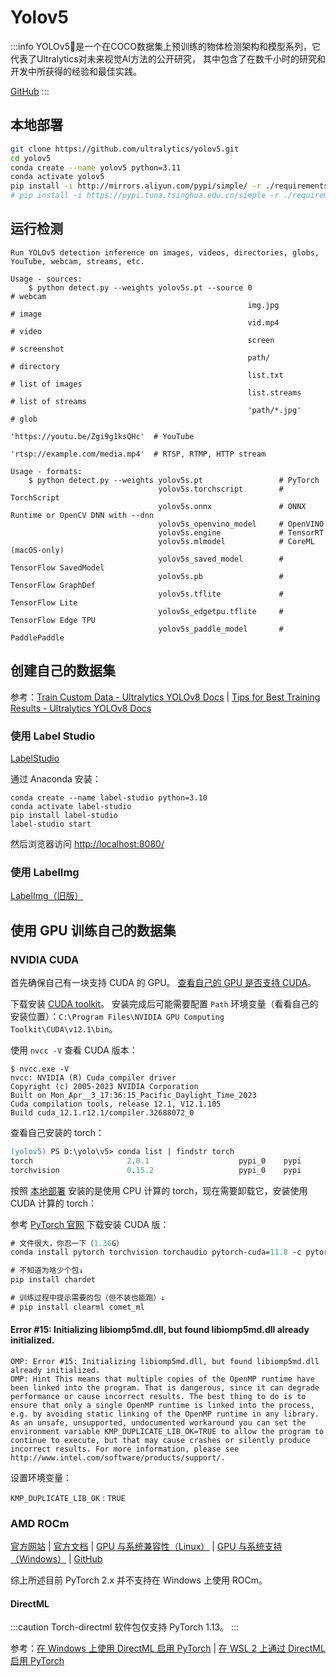# Yolov5

:::info
YOLOv5🚀是一个在COCO数据集上预训练的物体检测架构和模型系列，它代表了Ultralytics对未来视觉AI方法的公开研究，
其中包含了在数千小时的研究和开发中所获得的经验和最佳实践。

[GitHub](https://github.com/ultralytics/yolov5/blob/master/README.zh-CN.md)
:::

## 本地部署

```sh
git clone https://github.com/ultralytics/yolov5.git
cd yolov5
conda create --name yolov5 python=3.11
conda activate yolov5
pip install -i http://mirrors.aliyun.com/pypi/simple/ -r ./requirements.txt --trusted-host mirrors.aliyun.com
# pip install -i https://pypi.tuna.tsinghua.edu.cn/simple -r ./requirements.txt
```

## 运行检测

```text
Run YOLOv5 detection inference on images, videos, directories, globs, YouTube, webcam, streams, etc.

Usage - sources:
    $ python detect.py --weights yolov5s.pt --source 0                               # webcam
                                                     img.jpg                         # image
                                                     vid.mp4                         # video
                                                     screen                          # screenshot
                                                     path/                           # directory
                                                     list.txt                        # list of images
                                                     list.streams                    # list of streams
                                                     'path/*.jpg'                    # glob
                                                     'https://youtu.be/Zgi9g1ksQHc'  # YouTube
                                                     'rtsp://example.com/media.mp4'  # RTSP, RTMP, HTTP stream

Usage - formats:
    $ python detect.py --weights yolov5s.pt                 # PyTorch
                                 yolov5s.torchscript        # TorchScript
                                 yolov5s.onnx               # ONNX Runtime or OpenCV DNN with --dnn
                                 yolov5s_openvino_model     # OpenVINO
                                 yolov5s.engine             # TensorRT
                                 yolov5s.mlmodel            # CoreML (macOS-only)
                                 yolov5s_saved_model        # TensorFlow SavedModel
                                 yolov5s.pb                 # TensorFlow GraphDef
                                 yolov5s.tflite             # TensorFlow Lite
                                 yolov5s_edgetpu.tflite     # TensorFlow Edge TPU
                                 yolov5s_paddle_model       # PaddlePaddle

```

## 创建自己的数据集

参考：[Train Custom Data - Ultralytics YOLOv8 Docs](https://docs.ultralytics.com/yolov5/tutorials/train_custom_data)
| [Tips for Best Training Results - Ultralytics YOLOv8 Docs](https://docs.ultralytics.com/yolov5/tutorials/tips_for_best_training_results/)

### 使用 Label Studio

[LabelStudio](https://labelstud.io/)

通过 Anaconda 安装：

```shell
conda create --name label-studio python=3.10
conda activate label-studio
pip install label-studio
label-studio start
```

然后浏览器访问 <http://localhost:8080/>

### 使用 LabelImg

[LabelImg（旧版）](https://github.com/HumanSignal/labelImg)

## 使用 GPU 训练自己的数据集

### NVIDIA CUDA

首先确保自己有一块支持 CUDA 的 GPU。
[查看自己的 GPU 是否支持 CUDA](https://developer.nvidia.com/cuda-gpus)。

下载安装 [CUDA toolkit](https://developer.nvidia.com/cuda-downloads)。
安装完成后可能需要配置 `Path` 环境变量（看看自己的安装位置）：`C:\Program Files\NVIDIA GPU Computing Toolkit\CUDA\v12.1\bin`。

使用 `nvcc -V` 查看 CUDA 版本：

```text {1}
$ nvcc.exe -V
nvcc: NVIDIA (R) Cuda compiler driver
Copyright (c) 2005-2023 NVIDIA Corporation
Built on Mon_Apr__3_17:36:15_Pacific_Daylight_Time_2023
Cuda compilation tools, release 12.1, V12.1.105
Build cuda_12.1.r12.1/compiler.32688072_0
```

查看自己安装的 torch：

```ps {1}
(yolov5) PS D:\yolo\v5> conda list | findstr torch
torch                     2.0.1                    pypi_0    pypi
torchvision               0.15.2                   pypi_0    pypi
```

按照 [本地部署](#本地部署) 安装的是使用 CPU 计算的 torch，现在需要卸载它，安装使用 CUDA 计算的 torch：

参考 [PyTorch 官网](https://pytorch.org/get-started/locally/) 下载安装 CUDA 版：

```ps
# 文件很大，你忍一下（1.36G）
conda install pytorch torchvision torchaudio pytorch-cuda=11.8 -c pytorch -c nvidia

# 不知道为啥少个包↓
pip install chardet

# 训练过程中提示需要的包（但不装也能跑）↓
# pip install clearml comet_ml
```

#### Error #15: Initializing libiomp5md.dll, but found libiomp5md.dll already initialized.

```text
OMP: Error #15: Initializing libiomp5md.dll, but found libiomp5md.dll already initialized.
OMP: Hint This means that multiple copies of the OpenMP runtime have been linked into the program. That is dangerous, since it can degrade performance or cause incorrect results. The best thing to do is to ensure that only a single OpenMP runtime is linked into the process, e.g. by avoiding static linking of the OpenMP runtime in any library. As an unsafe, unsupported, undocumented workaround you can set the environment variable KMP_DUPLICATE_LIB_OK=TRUE to allow the program to continue to execute, but that may cause crashes or silently produce incorrect results. For more information, please see http://www.intel.com/software/products/support/.
```

设置环境变量：

`KMP_DUPLICATE_LIB_OK` : `TRUE`

### AMD ROCm

[官方网站](https://www.amd.com/zh-hans/graphics/servers-solutions-rocm-ml)
| [官方文档](https://rocm.docs.amd.com/en/latest/)
| [GPU 与系统兼容性（Linux）](https://rocm.docs.amd.com/en/latest/release/gpu_os_support.html)
| [GPU 与系统支持（Windows）](https://rocm.docs.amd.com/en/latest/release/windows_support.html)
| [GitHub](https://github.com/RadeonOpenCompute/ROCm)

综上所述目前 PyTorch 2.x 并不支持在 Windows 上使用 ROCm。

#### DirectML

:::caution
Torch-directml 软件包仅支持 PyTorch 1.13。
:::

参考：[在 Windows 上使用 DirectML 启用 PyTorch](https://learn.microsoft.com/en-us/windows/ai/directml/gpu-pytorch-windows)
| [在 WSL 2 上通过 DirectML 启用 PyTorch](https://learn.microsoft.com/zh-cn/windows/ai/directml/gpu-pytorch-wsl)

